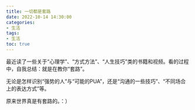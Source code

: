 ```yaml
---
title: 一切都是套路
date: 2022-10-14 14:30:00
categories:
- 生活
tags:
- 生活
toc: true
---
```

最近读了一些关于“心理学”、“方式方法”、“人生技巧”类的书籍和视频。看的过程中，自我总结：就是在教你“套路”。

无论是怎样识别“强势的人”与“可能的PUA”，还是“沟通的一些技巧”、“不同场合上的表达方式”等。

原来世界真是有套路的。：）